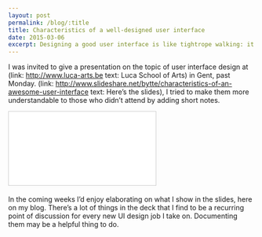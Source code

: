 ```yaml
---
layout: post
permalink: /blog/:title
title: Characteristics of a well-designed user interface
date: 2015-03-06
excerpt: Designing a good user interface is like tightrope walking: it’s all about finding the right balance. Here’s the slides for a presentation I gave about UI design at Luca School of Arts.
---
```

I was invited to give a presentation on the topic of user interface design at (link: http://www.luca-arts.be text: Luca School of Arts) in Gent, past Monday.
(link: http://www.slideshare.net/bytte/characteristics-of-an-awesome-user-interface text: Here’s the slides), I tried to make them more understandable to those who didn’t attend by adding short notes.

<div class="video-container video-container--slideshare"><iframe src="//www.slideshare.net/slideshow/embed_code/45489730" frameborder="0" marginwidth="0" marginheight="0" scrolling="no" style="border:1px solid #CCC; border-width:1px; margin-bottom:5px; max-width: 100%;" allowfullscreen> </iframe></div>

In the coming weeks I’d enjoy elaborating on what I show in the slides, here on my blog. There’s a lot of things in the deck that I find to be a recurring point of discussion for every new UI design job I take on. Documenting them may be a helpful thing to do.